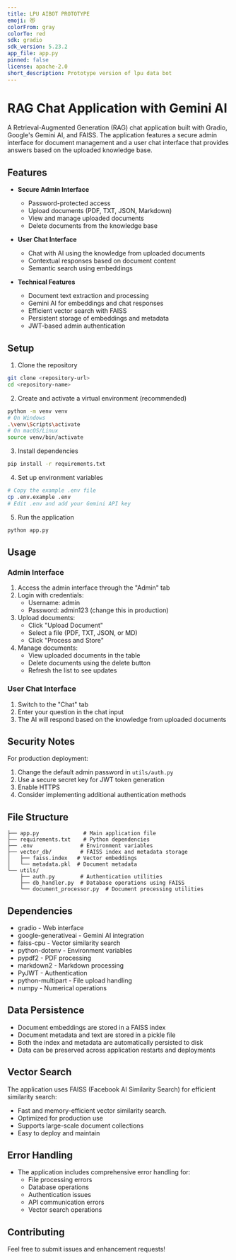 ```yaml
---
title: LPU AIBOT PROTOTYPE
emoji: 😻
colorFrom: gray
colorTo: red
sdk: gradio
sdk_version: 5.23.2
app_file: app.py
pinned: false
license: apache-2.0
short_description: Prototype version of lpu data bot
---
```



# RAG Chat Application with Gemini AI

A Retrieval-Augmented Generation (RAG) chat application built with Gradio, Google's Gemini AI, and FAISS. The application features a secure admin interface for document management and a user chat interface that provides answers based on the uploaded knowledge base.

## Features

- **Secure Admin Interface**
  - Password-protected access
  - Upload documents (PDF, TXT, JSON, Markdown)
  - View and manage uploaded documents
  - Delete documents from the knowledge base

- **User Chat Interface**
  - Chat with AI using the knowledge from uploaded documents
  - Contextual responses based on document content
  - Semantic search using embeddings

- **Technical Features**
  - Document text extraction and processing
  - Gemini AI for embeddings and chat responses
  - Efficient vector search with FAISS
  - Persistent storage of embeddings and metadata
  - JWT-based admin authentication

## Setup

1. Clone the repository
```bash
git clone <repository-url>
cd <repository-name>
```

2. Create and activate a virtual environment (recommended)
```bash
python -m venv venv
# On Windows
.\venv\Scripts\activate
# On macOS/Linux
source venv/bin/activate
```

3. Install dependencies
```bash
pip install -r requirements.txt
```

4. Set up environment variables
```bash
# Copy the example .env file
cp .env.example .env
# Edit .env and add your Gemini API key
```

5. Run the application
```bash
python app.py
```

## Usage

### Admin Interface
1. Access the admin interface through the "Admin" tab
2. Login with credentials:
   - Username: admin
   - Password: admin123 (change this in production)
3. Upload documents:
   - Click "Upload Document"
   - Select a file (PDF, TXT, JSON, or MD)
   - Click "Process and Store"
4. Manage documents:
   - View uploaded documents in the table
   - Delete documents using the delete button
   - Refresh the list to see updates

### User Chat Interface
1. Switch to the "Chat" tab
2. Enter your question in the chat input
3. The AI will respond based on the knowledge from uploaded documents

## Security Notes

For production deployment:
1. Change the default admin password in `utils/auth.py`
2. Use a secure secret key for JWT token generation
3. Enable HTTPS
4. Consider implementing additional authentication methods

## File Structure
```
├── app.py              # Main application file
├── requirements.txt    # Python dependencies
├── .env               # Environment variables
├── vector_db/         # FAISS index and metadata storage
│   ├── faiss.index   # Vector embeddings
│   └── metadata.pkl  # Document metadata
└── utils/
    ├── auth.py        # Authentication utilities
    ├── db_handler.py  # Database operations using FAISS
    └── document_processor.py  # Document processing utilities
```

## Dependencies

- gradio - Web interface
- google-generativeai - Gemini AI integration
- faiss-cpu - Vector similarity search
- python-dotenv - Environment variables
- pypdf2 - PDF processing
- markdown2 - Markdown processing
- PyJWT - Authentication
- python-multipart - File upload handling
- numpy - Numerical operations

## Data Persistence

- Document embeddings are stored in a FAISS index
- Document metadata and text are stored in a pickle file
- Both the index and metadata are automatically persisted to disk
- Data can be preserved across application restarts and deployments

## Vector Search

The application uses FAISS (Facebook AI Similarity Search) for efficient similarity search:
- Fast and memory-efficient vector similarity search.
- Optimized for production use
- Supports large-scale document collections
- Easy to deploy and maintain

## Error Handling

- The application includes comprehensive error handling for:
  - File processing errors
  - Database operations
  - Authentication issues
  - API communication errors
  - Vector search operations

## Contributing

Feel free to submit issues and enhancement requests!


